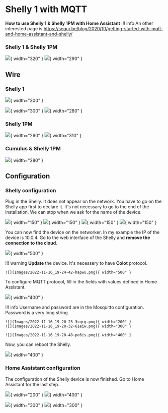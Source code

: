 # Shelly 1 with MQTT

**How to use Shelly 1 & Shelly 1PM with Home Assistant**
!!! info
    An other interested page is https://sequr.be/blog/2020/10/getting-started-with-mqtt-and-home-assistant-and-shelly/

### Shelly 1 & Shelly 1PM

![](Images/IMG_4303.jpg){ width="320" }
![](Images/IMG_4326.JPG){ width="290" }


## Wire

### Shelly 1
![](../Images/Shelly-1PM/wire.png){ width="300" }

![](Images/IMG_4301.jpg){ width="300" }
![](Images/IMG_4302.jpg){ width="280" }

### Shelly 1PM

![](Images/IMG_4328.jpg){ width="260" }
![](Images/IMG_4329.jpg){ width="310" }

### Cumulus & Shelly 1PM

![](Images/IMG_4333.jpg){ width="280" }

## Configuration
### Shelly configuration
Plug in the Shelly. It does not appear on the network.
You have to go on the Shelly app first to declare it.
It's not necessary to go to the end of the installation.
We can stop when we ask for the name of the device.

![](Images/IMG_4305.PNG){ width="150" }
![](Images/IMG_4306.PNG){ width="150" }
![](Images/IMG_4307.PNG){ width="150" }
![](Images/IMG_4308.PNG){ width="150" }

You can now find the device on the networker. In my example the IP of the device is 10.0.4.
Go to the web interface of the Shelly and **remove the connection to the cloud**.

![](Images/2022-11-16_19-03-59-ck26n.png){ width="500" }

!!! warning
    **Update** the device. It's necessery to have **CoIot** protocol.
    
    ![](Images/2022-11-16_19-24-42-hapwu.png){ width="500" }

To configure MQTT protocol, fill in the fields with values defined in Home Assistant.


![](Images/2022-11-16_19-25-58-zzxi1.png){ width="400" }

!!! info
    Username and password are in the Mosquitto configuration. Password is a very long string

    ![](Images/2022-11-16_19-20-23-3sqrg.png){ width="200" }
    ![](Images/2022-11-16_19-20-32-61eiw.png){ width="300" }

    ![](Images/2022-11-16_19-20-48-pe6is.png){ width="400" }

Now, you can reboot the Shelly.

![](Images/2022-11-16_19-27-19-yhfdw.png){ width="400" }

### Home Assistant configuration

The configuration of the Shelly device is now finished. Go to Home Assistant for the last step.

![](Images/2022-11-16_20-02-51-kyree.png){ width="200" }
![](Images/2022-11-16_19-28-09-fri3x.png){ width="400" }

![](Images/2022-11-16_19-28-25-omh8v.png){ width="300" }
![](Images/2022-11-16_20-31-39-qci2t.png){ width="300" }



